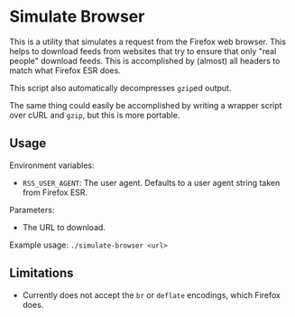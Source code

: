 # Simulate Browser

This is a utility that simulates a request from the Firefox web browser. This helps to download feeds from websites that try to ensure that only "real people" download feeds. This is accomplished by (almost) all headers to match what Firefox ESR does.

This script also automatically decompresses `gzip`ed output.

The same thing could easily be accomplished by writing a wrapper script over cURL and `gzip`, but this is more portable.

## Usage

Environment variables:
- `RSS_USER_AGENT`: The user agent. Defaults to a user agent string taken from Firefox ESR.

Parameters:
- The URL to download.

Example usage:
`./simulate-browser <url>`


## Limitations

- Currently does not accept the `br` or `deflate` encodings, which Firefox does.
